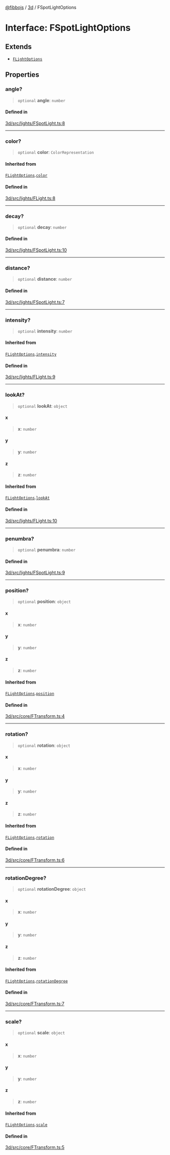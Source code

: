[@fibbojs](/api/index) / [3d](/api/3d) / FSpotLightOptions

# Interface: FSpotLightOptions

## Extends

- [`FLightOptions`](FLightOptions.md)

## Properties

### angle?

> `optional` **angle**: `number`

#### Defined in

[3d/src/lights/FSpotLight.ts:8](https://github.com/fibbojs/fibbo/blob/bc4521390a7de80cd2e57e65854cfa488d5a5f8a/packages/3d/src/lights/FSpotLight.ts#L8)

***

### color?

> `optional` **color**: `ColorRepresentation`

#### Inherited from

[`FLightOptions`](FLightOptions.md).[`color`](FLightOptions.md#color)

#### Defined in

[3d/src/lights/FLight.ts:8](https://github.com/fibbojs/fibbo/blob/bc4521390a7de80cd2e57e65854cfa488d5a5f8a/packages/3d/src/lights/FLight.ts#L8)

***

### decay?

> `optional` **decay**: `number`

#### Defined in

[3d/src/lights/FSpotLight.ts:10](https://github.com/fibbojs/fibbo/blob/bc4521390a7de80cd2e57e65854cfa488d5a5f8a/packages/3d/src/lights/FSpotLight.ts#L10)

***

### distance?

> `optional` **distance**: `number`

#### Defined in

[3d/src/lights/FSpotLight.ts:7](https://github.com/fibbojs/fibbo/blob/bc4521390a7de80cd2e57e65854cfa488d5a5f8a/packages/3d/src/lights/FSpotLight.ts#L7)

***

### intensity?

> `optional` **intensity**: `number`

#### Inherited from

[`FLightOptions`](FLightOptions.md).[`intensity`](FLightOptions.md#intensity)

#### Defined in

[3d/src/lights/FLight.ts:9](https://github.com/fibbojs/fibbo/blob/bc4521390a7de80cd2e57e65854cfa488d5a5f8a/packages/3d/src/lights/FLight.ts#L9)

***

### lookAt?

> `optional` **lookAt**: `object`

#### x

> **x**: `number`

#### y

> **y**: `number`

#### z

> **z**: `number`

#### Inherited from

[`FLightOptions`](FLightOptions.md).[`lookAt`](FLightOptions.md#lookat)

#### Defined in

[3d/src/lights/FLight.ts:10](https://github.com/fibbojs/fibbo/blob/bc4521390a7de80cd2e57e65854cfa488d5a5f8a/packages/3d/src/lights/FLight.ts#L10)

***

### penumbra?

> `optional` **penumbra**: `number`

#### Defined in

[3d/src/lights/FSpotLight.ts:9](https://github.com/fibbojs/fibbo/blob/bc4521390a7de80cd2e57e65854cfa488d5a5f8a/packages/3d/src/lights/FSpotLight.ts#L9)

***

### position?

> `optional` **position**: `object`

#### x

> **x**: `number`

#### y

> **y**: `number`

#### z

> **z**: `number`

#### Inherited from

[`FLightOptions`](FLightOptions.md).[`position`](FLightOptions.md#position)

#### Defined in

[3d/src/core/FTransform.ts:4](https://github.com/fibbojs/fibbo/blob/bc4521390a7de80cd2e57e65854cfa488d5a5f8a/packages/3d/src/core/FTransform.ts#L4)

***

### rotation?

> `optional` **rotation**: `object`

#### x

> **x**: `number`

#### y

> **y**: `number`

#### z

> **z**: `number`

#### Inherited from

[`FLightOptions`](FLightOptions.md).[`rotation`](FLightOptions.md#rotation)

#### Defined in

[3d/src/core/FTransform.ts:6](https://github.com/fibbojs/fibbo/blob/bc4521390a7de80cd2e57e65854cfa488d5a5f8a/packages/3d/src/core/FTransform.ts#L6)

***

### rotationDegree?

> `optional` **rotationDegree**: `object`

#### x

> **x**: `number`

#### y

> **y**: `number`

#### z

> **z**: `number`

#### Inherited from

[`FLightOptions`](FLightOptions.md).[`rotationDegree`](FLightOptions.md#rotationdegree)

#### Defined in

[3d/src/core/FTransform.ts:7](https://github.com/fibbojs/fibbo/blob/bc4521390a7de80cd2e57e65854cfa488d5a5f8a/packages/3d/src/core/FTransform.ts#L7)

***

### scale?

> `optional` **scale**: `object`

#### x

> **x**: `number`

#### y

> **y**: `number`

#### z

> **z**: `number`

#### Inherited from

[`FLightOptions`](FLightOptions.md).[`scale`](FLightOptions.md#scale)

#### Defined in

[3d/src/core/FTransform.ts:5](https://github.com/fibbojs/fibbo/blob/bc4521390a7de80cd2e57e65854cfa488d5a5f8a/packages/3d/src/core/FTransform.ts#L5)
